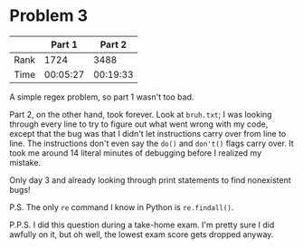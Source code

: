 # Problem 3
| | Part 1 | Part 2 |
|---|---|---|
| Rank | 1724 | 3488 |
| Time | 00:05:27 | 00:19:33 |

A simple regex problem, so part 1 wasn't too bad.

Part 2, on the other hand, took forever. Look at `bruh.txt`; I was looking through every line to try to figure out what went wrong with my code, except that the bug was that I didn't let instructions carry over from line to line. The instructions don't even say the `do()` and `don't()` flags carry over. It took me around 14 literal minutes of debugging before I realized my mistake.

Only day 3 and already looking through print statements to find nonexistent bugs!

P.S. The only `re` command I know in Python is `re.findall()`.

P.P.S. I did this question during a take-home exam. I'm pretty sure I did awfully on it, but oh well, the lowest exam score gets dropped anyway.
